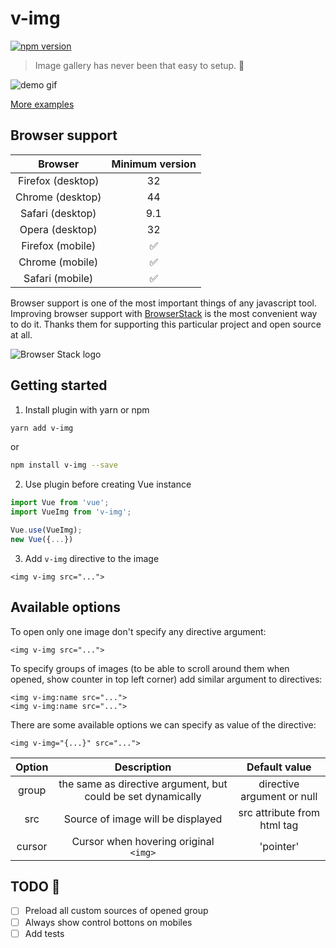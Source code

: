 # v-img
[![npm version](https://badge.fury.io/js/v-img.svg)](https://badge.fury.io/js/v-img)

> Image gallery has never been that easy to setup. :foggy:

![demo gif](https://media.giphy.com/media/xUA7b26WKJvTa04lby/giphy.gif)

[More examples](https://crowdbotics.github.io/v-img/demo/index.html)

## Browser support

| Browser | Minimum version |
|:--:|:--:|
| Firefox (desktop) | 32 |
| Chrome (desktop) | 44 |
| Safari (desktop) | 9.1 |
| Opera (desktop) | 32 |
| Firefox (mobile) | :white_check_mark: |
| Chrome (mobile) | :white_check_mark: |
| Safari (mobile) | :white_check_mark: |

Browser support is one of the most important things of any javascript tool. Improving browser support with [BrowserStack](https://www.browserstack.com/) is the most convenient way to do it. Thanks them for supporting this particular project and open source at all.

![Browser Stack logo](https://www.browserstack.com/images/mail/browserstack-logo-footer.png)

## Getting started
1. Install plugin with yarn or npm
```bash
yarn add v-img
```
or
```bash
npm install v-img --save
```
2. Use plugin before creating Vue instance
```javascript
import Vue from 'vue';
import VueImg from 'v-img';

Vue.use(VueImg);
new Vue({...})
```
3. Add `v-img` directive to the image
```vue
<img v-img src="...">
```

## Available options
To open only one image don't specify any directive argument:
```vue
<img v-img src="...">
```
To specify groups of images (to be able to scroll around them when opened, show counter in top left corner) add similar argument to directives:
```vue
<img v-img:name src="...">
<img v-img:name src="...">
```
There are some available options we can specify as value of the directive:
```vue
<img v-img="{...}" src="...">
```
| Option | Description | Default value |
| :----: | :---------: | :-----------: |
| group| the same as directive argument, but could be set dynamically | directive argument or null |
| src    | Source of image will be displayed | src attribute from html tag|
| cursor| Cursor when hovering original `<img>` | 'pointer' |

## TODO :pencil:

- [ ] Preload all custom sources of opened group
- [ ] Always show control bottons on mobiles
- [ ] Add tests
